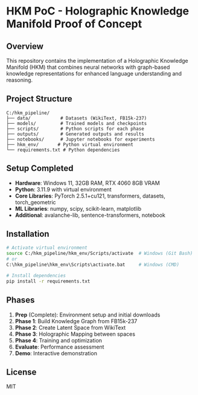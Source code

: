 # HKM PoC - Holographic Knowledge Manifold Proof of Concept

## Overview
This repository contains the implementation of a Holographic Knowledge Manifold (HKM) that combines neural networks with graph-based knowledge representations for enhanced language understanding and reasoning.

## Project Structure
```
C:/hkm_pipeline/
├── data/           # Datasets (WikiText, FB15k-237)
├── models/         # Trained models and checkpoints
├── scripts/        # Python scripts for each phase
├── outputs/        # Generated outputs and results
├── notebooks/      # Jupyter notebooks for experiments
├── hkm_env/       # Python virtual environment
└── requirements.txt # Python dependencies
```

## Setup Completed
- **Hardware**: Windows 11, 32GB RAM, RTX 4060 8GB VRAM
- **Python**: 3.11.9 with virtual environment
- **Core Libraries**: PyTorch 2.5.1+cu121, transformers, datasets, torch_geometric
- **ML Libraries**: numpy, scipy, scikit-learn, matplotlib
- **Additional**: avalanche-lib, sentence-transformers, notebook

## Installation
```bash
# Activate virtual environment
source C:/hkm_pipeline/hkm_env/Scripts/activate  # Windows (Git Bash)
# or
C:\hkm_pipeline\hkm_env\Scripts\activate.bat     # Windows (CMD)

# Install dependencies
pip install -r requirements.txt
```

## Phases
1. **Prep** (Complete): Environment setup and initial downloads
2. **Phase 1**: Build Knowledge Graph from FB15k-237
3. **Phase 2**: Create Latent Space from WikiText
4. **Phase 3**: Holographic Mapping between spaces
5. **Phase 4**: Training and optimization
6. **Evaluate**: Performance assessment
7. **Demo**: Interactive demonstration

## License
MIT